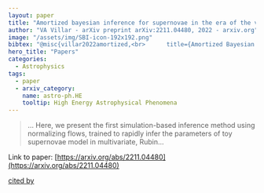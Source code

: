 ```yaml
---
layout: paper
title: "Amortized bayesian inference for supernovae in the era of the vera rubin observatory using normalizing flows"
author: "VA Villar - arXiv preprint arXiv:2211.04480, 2022 - arxiv.org"
image: "/assets/img/SBI-icon-192x192.png"
bibtex: "@misc{villar2022amortized,<br>      title={Amortized Bayesian Inference for Supernovae in the Era of the Vera Rubin Observatory Using Normalizing Flows}, <br>      author={V. Ashley Villar},<br>      year={2022},<br>      eprint={2211.04480},<br>      archivePrefix={arXiv},<br>      primaryClass={astro-ph.HE}<br>}"
hero_title: "Papers"
categories:
  - Astrophysics
tags:
  - paper
  - arxiv_category:
    name: astro-ph.HE
    tooltip: High Energy Astrophysical Phenomena
---
```

>… Here, we present the first simulation-based inference method using normalizing flows, trained to rapidly infer the parameters of toy supernovae model in multivariate, Rubin…

Link to paper: [https://arxiv.org/abs/2211.04480](https://arxiv.org/abs/2211.04480)

[cited by](https://scholar.google.com/scholar?cites=17210040949417357460&as_sdt=2005&sciodt=0,5&hl=en&num=20)
